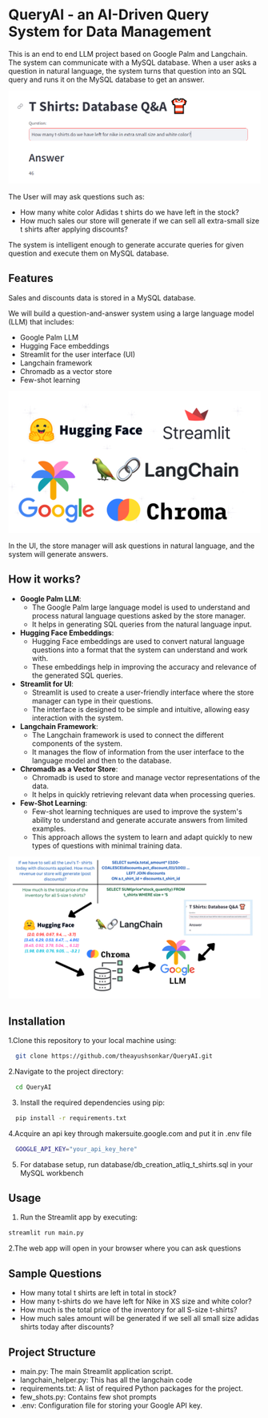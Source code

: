 # QueryAI - an AI-Driven Query System for Data Management

This is an end to end LLM project based on Google Palm and Langchain. The system can communicate with a MySQL database. When a user asks a question in natural language, the system turns that question into an SQL query and runs it on the MySQL database to get an answer.

![Screenshot](images/1.PNG)

The User will may ask questions such as:

- How many white color Adidas t shirts do we have left in the stock?
- How much sales our store will generate if we can sell all extra-small size t shirts after applying discounts? 

The system is intelligent enough to generate accurate queries for given question and execute them on MySQL database.



## Features
Sales and discounts data is stored in a MySQL database.

We will build a question-and-answer system using a large language model (LLM) that includes:

- Google Palm LLM
- Hugging Face embeddings
- Streamlit for the user interface (UI)
- Langchain framework
- Chromadb as a vector store
- Few-shot learning

![Screenshot](images/2.PNG)

In the UI, the store manager will ask questions in natural language, and the system will generate answers.

## How it works?

* **Google Palm LLM**:
  * The Google Palm large language model is used to understand and process natural language questions asked by the store manager.
  * It helps in generating SQL queries from the natural language input.
* **Hugging Face Embeddings**:
  * Hugging Face embeddings are used to convert natural language questions into a format that the system can understand and work with.
  * These embeddings help in improving the accuracy and relevance of the generated SQL queries.
* **Streamlit for UI**:
  * Streamlit is used to create a user-friendly interface where the store manager can type in their questions.
  * The interface is designed to be simple and intuitive, allowing easy interaction with the system.
* **Langchain Framework**:
  * The Langchain framework is used to connect the different components of the system.
  * It manages the flow of information from the user interface to the language model and then to the database.
* **Chromadb as a Vector Store**:
  * Chromadb is used to store and manage vector representations of the data.
  * It helps in quickly retrieving relevant data when processing queries.
* **Few-Shot Learning**:
  * Few-shot learning techniques are used to improve the system's ability to understand and generate accurate answers from limited examples.
  * This approach allows the system to learn and adapt quickly to new types of questions with minimal training data.

![Screenshot](images/3.PNG)

## Installation

1.Clone this repository to your local machine using:

```bash
  git clone https://github.com/theayushsonkar/QueryAI.git
```
2.Navigate to the project directory:

```bash
  cd QueryAI
```
3. Install the required dependencies using pip:

```bash
  pip install -r requirements.txt
```
4.Acquire an api key through makersuite.google.com and put it in .env file

```bash
  GOOGLE_API_KEY="your_api_key_here"
```
5. For database setup, run database/db_creation_atliq_t_shirts.sql in your MySQL workbench

## Usage

1. Run the Streamlit app by executing:
```bash
streamlit run main.py
```

2.The web app will open in your browser where you can ask questions

## Sample Questions
  - How many total t shirts are left in total in stock?
  - How many t-shirts do we have left for Nike in XS size and white color?
  - How much is the total price of the inventory for all S-size t-shirts?
  - How much sales amount will be generated if we sell all small size adidas shirts today after discounts?
  
## Project Structure

- main.py: The main Streamlit application script.
- langchain_helper.py: This has all the langchain code
- requirements.txt: A list of required Python packages for the project.
- few_shots.py: Contains few shot prompts
- .env: Configuration file for storing your Google API key.